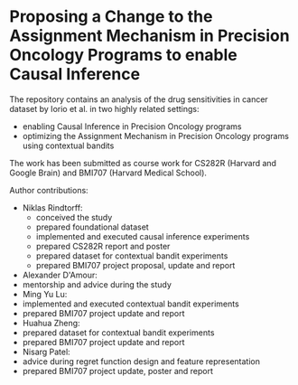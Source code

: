 # Proposing a Change to the Assignment Mechanism in Precision Oncology Programs to enable Causal Inference

The repository contains an analysis of the drug sensitivities in cancer dataset by Iorio et al. in two highly related settings: 

* enabling Causal Inference in Precision Oncology programs 
* optimizing the Assignment Mechanism in Precision Oncology programs using contextual bandits

The work has been submitted as course work for CS282R (Harvard and Google Brain) and BMI707 (Harvard Medical School).

Author contributions: 
* Niklas Rindtorff: 
  * conceived the study
  * prepared foundational dataset
  * implemented and executed causal inference experiments
  * prepared CS282R report and poster
  * prepared dataset for contextual bandit experiments
  * prepared BMI707 project proposal, update and report
* Alexander D'Amour: 
 * mentorship and advice during the study
* Ming Yu Lu: 
 * implemented and executed contextual bandit experiments
 * prepared BMI707 project update and report
* Huahua Zheng: 
 * prepared dataset for contextual bandit experiments
 * prepared BMI707 project update and report
* Nisarg Patel: 
 * advice during regret function design and feature representation
 * prepared BMI707 project update, poster and report
